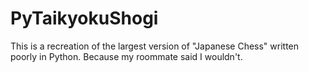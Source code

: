 # PyTaikyokuShogi

This is a recreation of the largest version of "Japanese Chess" written poorly in Python. Because my roommate said I wouldn't.
